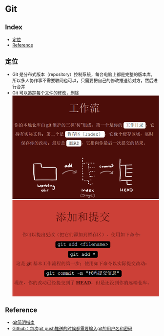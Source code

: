 Git
===

Index
---
- [定位](#定位)
- [Reference](#Reference)

## 定位
- Git 是分布式版本（repository）控制系统，每台电脑上都是完整的版本库，所以多人协作事不需要联网也可以，只需要把自己的修改推送给对方，然后进行合并
- Git 可以追踪每个文件的修改，删除<br/>
![示例](../图片/git工作流.png)
![示例](../图片/git添加和提交.png)

## Reference
- [git简明指南](https://www.runoob.com/manual/git-guide/)
- [Github：每次git push推送的时候都需要输入git的用户名和密码](https://blog.csdn.net/whbing1471/article/details/52066688)
